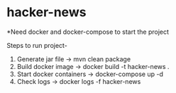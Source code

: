 # hacker-news

*Need docker and docker-compose to start the project

Steps to run project-
1. Generate jar file ->  mvn clean package
2. Build docker image -> docker build -t hacker-news .
3. Start docker containers -> docker-compose up -d
4. Check logs -> docker logs -f hacker-news
